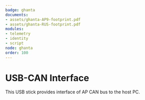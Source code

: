 ```yaml
---
badge: ghanta
documents:
- assets/ghanta-AP9-footprint.pdf
- assets/ghanta-RUS-footprint.pdf
modules:
- telemetry
- identity
- script
node: ghanta
order: 100
---
```


# USB-CAN Interface

This USB stick provides interface of AP CAN bus to the host PC.
